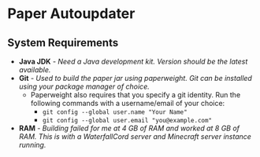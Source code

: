 # Paper Autoupdater

## System Requirements

- __Java JDK__ - _Need a Java development kit. Version should be the latest available._
- __Git__ - _Used to build the paper jar using paperweight. Git can be installed using your package manager of choice._
  - Paperweight also requires that you specify a git identity. Run the following commands with a username/email of your choice:
    - `git config --global user.name "Your Name"`
    - `git config --global user.email "you@example.com"`
- __RAM__ - _Building failed for me at 4 GB of RAM and worked at 8 GB of RAM. This is with a WaterfallCord server and Minecraft server instance running._
